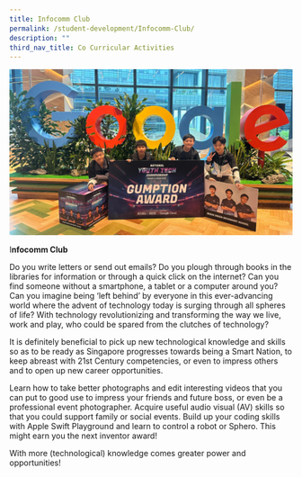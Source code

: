```yaml
---
title: Infocomm Club
permalink: /student-development/Infocomm-Club/
description: ""
third_nav_title: Co Curricular Activities
---
```

![](/images/info%20comm.png)

I**nfocomm Club**

Do you write letters or send out emails? Do you plough through books in the libraries for information or through a quick click on the internet? Can you find someone without a smartphone, a tablet or a computer around you? Can you imagine being ‘left behind’ by everyone in this ever-advancing world where the advent of technology today is surging through all spheres of life? With technology revolutionizing and transforming the way we live, work and play, who could be spared from the clutches of technology?

It is definitely beneficial to pick up new technological knowledge and skills so as to be ready as Singapore progresses towards being a Smart Nation, to keep abreast with 21st Century competencies, or even to impress others and to open up new career opportunities.

Learn how to take better photographs and edit interesting videos that you can put to good use to impress your friends and future boss, or even be a professional event photographer. Acquire useful audio visual (AV) skills so that you could support family or social events. Build up your coding skills with Apple Swift Playground and learn to control a robot or Sphero. This might earn you the next inventor award!

With more (technological) knowledge comes greater power and opportunities!